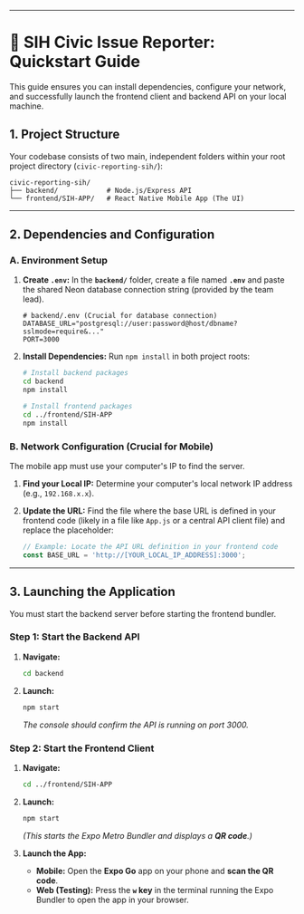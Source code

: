
-----

# 🚀 SIH Civic Issue Reporter: Quickstart Guide

This guide ensures you can install dependencies, configure your network, and successfully launch the frontend client and backend API on your local machine.

## 1\. Project Structure

Your codebase consists of two main, independent folders within your root project directory (`civic-reporting-sih/`):

```
civic-reporting-sih/
├── backend/            # Node.js/Express API
└── frontend/SIH-APP/   # React Native Mobile App (The UI)
```

-----

## 2\. Dependencies and Configuration

### A. Environment Setup

1.  **Create `.env`:** In the **`backend/`** folder, create a file named **`.env`** and paste the shared Neon database connection string (provided by the team lead).

    ```env
    # backend/.env (Crucial for database connection)
    DATABASE_URL="postgresql://user:password@host/dbname?sslmode=require&..."
    PORT=3000
    ```

2.  **Install Dependencies:** Run `npm install` in both project roots:

    ```bash
    # Install backend packages
    cd backend
    npm install

    # Install frontend packages
    cd ../frontend/SIH-APP
    npm install
    ```

### B. Network Configuration (Crucial for Mobile)

The mobile app must use your computer's IP to find the server.

1.  **Find your Local IP:** Determine your computer's local network IP address (e.g., `192.168.x.x`).

2.  **Update the URL:** Find the file where the base URL is defined in your frontend code (likely in a file like `App.js` or a central API client file) and replace the placeholder:

    ```javascript
    // Example: Locate the API URL definition in your frontend code
    const BASE_URL = 'http://[YOUR_LOCAL_IP_ADDRESS]:3000'; 
    ```

-----

## 3\. Launching the Application

You must start the backend server before starting the frontend bundler.

### Step 1: Start the Backend API

1.  **Navigate:**
    ```bash
    cd backend
    ```
2.  **Launch:**
    ```bash
    npm start
    ```
    *The console should confirm the API is running on port 3000.*

### Step 2: Start the Frontend Client

1.  **Navigate:**

    ```bash
    cd ../frontend/SIH-APP
    ```

2.  **Launch:**

    ```bash
    npm start
    ```

    *(This starts the Expo Metro Bundler and displays a **QR code**.)*

3.  **Launch the App:**

      * **Mobile:** Open the **Expo Go** app on your phone and **scan the QR code**.
      * **Web (Testing):** Press the **`w` key** in the terminal running the Expo Bundler to open the app in your browser.
